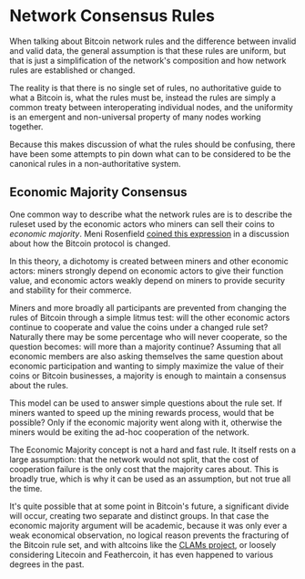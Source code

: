 # Network Consensus Rules

When talking about Bitcoin network rules and the difference between invalid and valid data, the general assumption is that these rules are uniform, but that is just a simplification of the network's composition and how network rules are established or changed.

The reality is that there is no single set of rules, no authoritative guide to what a Bitcoin is, what the rules must be, instead the rules are simply a common treaty between interoperating individual nodes, and the uniformity is an emergent and non-universal property of many nodes working together.

Because this makes discussion of what the rules should be confusing, there have been some attempts to pin down what can to be considered to be the canonical rules in a non-authoritative system.

## Economic Majority Consensus

One common way to describe what the network rules are is to describe the ruleset used by the economic actors who miners can sell their coins to *economic majority*. Meni Rosenfield [coined this expression](http://bitcoin.stackexchange.com/questions/3945/how-could-the-bitcoin-protocol-be-changed-has-this-ever-occurred#comment4983_3948) in a discussion about how the Bitcoin protocol is changed.

In this theory, a dichotomy is created between miners and other economic actors: miners strongly depend on economic actors to give their function value, and economic actors weakly depend on miners to provide security and stability for their commerce.

Miners and more broadly all participants are prevented from changing the rules of Bitcoin through a simple litmus test: will the other economic actors continue to cooperate and value the coins under a changed rule set? Naturally there may be some percentage who will never cooperate, so the question becomes: will more than a majority continue? Assuming that all economic members are also asking themselves the same question about economic participation and wanting to simply maximize the value of their coins or Bitcoin businesses, a majority is enough to maintain a consensus about the rules.

This model can be used to answer simple questions about the rule set. If miners wanted to speed up the mining rewards process, would that be possible? Only if the economic majority went along with it, otherwise the miners would be exiting the ad-hoc cooperation of the network.

The Economic Majority concept is not a hard and fast rule. It itself rests on a large assumption: that the network would not split, that the cost of cooperation failure is the only cost that the majority cares about. This is broadly true, which is why it can be used as an assumption, but not true all the time.

It's quite possible that at some point in Bitcoin's future, a significant divide will occur, creating two separate and distinct groups. In that case the economic majority argument will be academic, because it was only ever a weak economical observation, no logical reason prevents the fracturing of the Bitcoin rule set, and with altcoins like the [CLAMs project](https://clamchecker.com/), or loosely considering Litecoin and Feathercoin, it has even happened to various degrees in the past.

